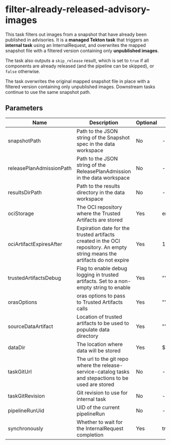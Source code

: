 # filter-already-released-advisory-images

This task filters out images from a snapshot that have already been published
in advisories. It is a **managed Tekton task** that triggers an **internal task**
using an InternalRequest, and overwrites the mapped snapshot file with a
filtered version containing only **unpublished images**.

The task also outputs a `skip_release` result, which is set to `true`
if all components are already released (and the pipeline can be skipped),
or `false` otherwise.

The task overwrites the original mapped snapshot file in place with a
filtered version containing only unpublished images.
Downstream tasks continue to use the same snapshot path.

## Parameters

| Name                     | Description                                                                                                                | Optional | Default value           |
|--------------------------|----------------------------------------------------------------------------------------------------------------------------|----------|-------------------------|
| snapshotPath             | Path to the JSON string of the Snapshot spec in the data workspace                                                         | No       | -                       |
| releasePlanAdmissionPath | Path to the JSON string of the ReleasePlanAdmission in the data workspace                                                  | No       | -                       |
| resultsDirPath           | Path to the results directory in the data workspace                                                                        | No       | -                       |
| ociStorage               | The OCI repository where the Trusted Artifacts are stored                                                                  | Yes      | empty                   |
| ociArtifactExpiresAfter  | Expiration date for the trusted artifacts created in the OCI repository. An empty string means the artifacts do not expire | Yes      | 1d                      |
| trustedArtifactsDebug    | Flag to enable debug logging in trusted artifacts. Set to a non-empty string to enable                                     | Yes      | ""                      |
| orasOptions              | oras options to pass to Trusted Artifacts calls                                                                            | Yes      | ""                      |
| sourceDataArtifact       | Location of trusted artifacts to be used to populate data directory                                                        | Yes      | ""                      |
| dataDir                  | The location where data will be stored                                                                                     | Yes      | $(workspaces.data.path) |
| taskGitUrl               | The url to the git repo where the release-service-catalog tasks and stepactions to be used are stored                      | No       | -                       |
| taskGitRevision          | Git revision to use for internal task                                                                                      | No       | -                       |
| pipelineRunUid           | UID of the current pipelineRun                                                                                             | No       | -                       |
| synchronously            | Whether to wait for the InternalRequest completion                                                                         | Yes      | true                    |
